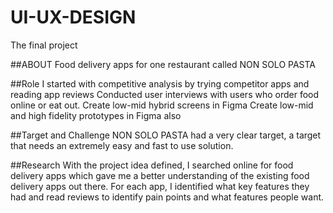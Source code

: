 # UI-UX-DESIGN
The final project

##ABOUT
Food delivery apps for one restaurant called NON SOLO PASTA

##Role
I started with competitive analysis by trying competitor apps and reading app reviews
Conducted user interviews with users who order food online or eat out.
Create low-mid hybrid screens in Figma
Create low-mid and high fidelity prototypes in Figma also

##Target and Challenge
NON SOLO PASTA had a very clear target, a target that needs an extremely easy and fast to use solution.

##Research
With the project idea defined, I searched online for food delivery apps which gave me a better understanding of the existing food delivery apps out there. For each app, I identified what key features they had and read reviews to identify pain points and what features people want. 
